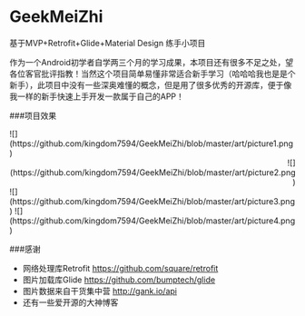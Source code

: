 # GeekMeiZhi
基于MVP+Retrofit+Glide+Material Design 练手小项目

作为一个Android初学者自学两三个月的学习成果，本项目还有很多不足之处，望各位客官批评指教！当然这个项目简单易懂非常适合新手学习（哈哈哈我也是是个新手），此项目中没有一些深奥难懂的概念，但是用了很多优秀的开源库，便于像我一样的新手快速上手开发一款属于自己的APP！

###项目效果 
<div>
<div align=left>
![](https://github.com/kingdom7594/GeekMeiZhi/blob/master/art/picture1.png)</div>   
<div align=right>![](https://github.com/kingdom7594/GeekMeiZhi/blob/master/art/picture2.png)</div>    
![](https://github.com/kingdom7594/GeekMeiZhi/blob/master/art/picture3.png)   
![](https://github.com/kingdom7594/GeekMeiZhi/blob/master/art/picture4.png)</div>









###感谢

* 网络处理库Retrofit https://github.com/square/retrofit  
* 图片加载库Glide    https://github.com/bumptech/glide  
* 图片数据来自干货集中营 http://gank.io/api   
* 还有一些爱开源的大神博客
  
 
